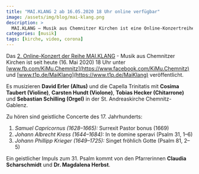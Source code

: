 ```yaml
---
title: "MAI.KLANG 2 ab 16.05.2020 18 Uhr online verfügbar"
image: /assets/img/blog/mai-klang.png
description: >
  MAI.KLANG – Musik aus Chemnitzer Kirchen ist eine Online-Konzertreihe der evangelischen Kirchgemeinden in der Region Chemnitz-Mitte
categories: [musik]
tags: [kirche, video, corona]
---
```


Das [2. Online-Konzert der Reihe MAI.KLANG](https://www.youtube.com/watch?v=WQ_SNZAm2XQ) - Musik aus Chemnitzer Kirchen ist seit heute (16. Mai 2020) 18 Uhr unter [www.fb.com/KiMu.Chemnitz](https://www.facebook.com/KiMu.Chemnitz) und [www.t1p.de/MaiKlang](https://www.t1p.de/MaiKlang) veröffentlicht.

Es musizieren **David Erler (Altus)** und die Capella Trinitatis mit **Cosima Taubert (Violine)**, **Carsten Hundt (Violone)**, **Tobias Hecker (Chitarrone)** und **Sebastian Schilling (Orgel)** in der St. Andreaskirche Chemnitz-Gablenz.

Zu hören sind geistliche Concerte des 17. Jahrhunderts:

1. _Samuel Capricornus (1628–1665):_ Surrexit Pastor bonus (1669)
2. _Johann Albrecht Kress (1644–1684):_ In te domine speravi (Psalm 31, 1–6)
3. _Johann Phillipp Krieger (1649–1725):_ Singet fröhlich Gotte (Psalm 81, 2–5)

Ein geistlicher Impuls zum 31. Psalm kommt von den Pfarrerinnen **Claudia Scharschmidt** und **Dr. Magdalena Herbst**.
